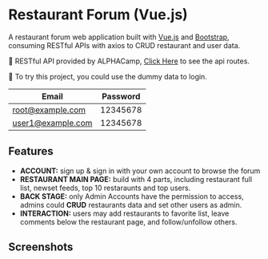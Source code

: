 # Restaurant Forum (Vue.js)
A restaurant forum web application built with [Vue.js](https://vuejs.org/) and [Bootstrap](https://getbootstrap.com/), consuming RESTful APIs with axios to CRUD restaurant and user data.



🌟 RESTful API provided by ALPHACamp, [Click Here](https://github.com/ALPHACamp/forum-express/blob/master/routes/apis.js) to see the api routes.

🌟 To try this project, you could use the dummy data to login.

| Email              | Password |
| -------------------| ---------|
| root@example.com   | 12345678 |
| user1@example.com  | 12345678 |



## Features
*  **ACCOUNT:** sign up & sign in with your own account to browse the forum
*  **RESTAURANT MAIN PAGE:** build with 4 parts, including restaurant full list, newset feeds, top 10 restaraunts and top users.
*  **BACK STAGE:** only Admin Accounts have the permission to access, admins could **CRUD** restaurants data and set other users as admin.
*  **INTERACTION:** users may add restaurants to favorite list, leave comments below the restaurant page, and follow/unfollow others.


## Screenshots
